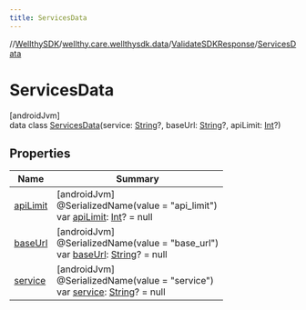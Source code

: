 ```yaml
---
title: ServicesData
---
```

//[WellthySDK](../../../../index.html)/[wellthy.care.wellthysdk.data](../../index.html)/[ValidateSDKResponse](../index.html)/[ServicesData](index.html)



# ServicesData



[androidJvm]\
data class [ServicesData](index.html)(service: [String](https://kotlinlang.org/api/latest/jvm/stdlib/kotlin/-string/index.html)?, baseUrl: [String](https://kotlinlang.org/api/latest/jvm/stdlib/kotlin/-string/index.html)?, apiLimit: [Int](https://kotlinlang.org/api/latest/jvm/stdlib/kotlin/-int/index.html)?)



## Properties


| Name | Summary |
|---|---|
| [apiLimit](api-limit.html) | [androidJvm]<br>@SerializedName(value = "api_limit")<br>var [apiLimit](api-limit.html): [Int](https://kotlinlang.org/api/latest/jvm/stdlib/kotlin/-int/index.html)? = null |
| [baseUrl](base-url.html) | [androidJvm]<br>@SerializedName(value = "base_url")<br>var [baseUrl](base-url.html): [String](https://kotlinlang.org/api/latest/jvm/stdlib/kotlin/-string/index.html)? = null |
| [service](service.html) | [androidJvm]<br>@SerializedName(value = "service")<br>var [service](service.html): [String](https://kotlinlang.org/api/latest/jvm/stdlib/kotlin/-string/index.html)? = null |


